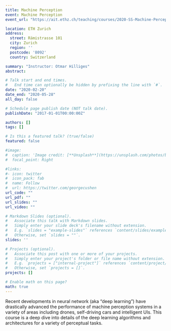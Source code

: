 ```yaml
---
title: Machine Perception
event: Machine Perception
event_url: "https://ait.ethz.ch/teaching/courses/2020-SS-Machine-Perception/"

location: ETH Zurich
address:
  street: Rämistrasse 101
  city: Zurich
  region: ''
  postcode: '8092'
  country: Switzerland

summary: "Instructor: Otmar Hilliges"
abstract: 

# Talk start and end times.
#   End time can optionally be hidden by prefixing the line with `#`.
date: "2020-02-20"
date_end: "2020-05-28"
all_day: false

# Schedule page publish date (NOT talk date).
publishDate: "2017-01-01T00:00:00Z"

authors: []
tags: []

# Is this a featured talk? (true/false)
featured: false

#image:
#  caption: 'Image credit: [**Unsplash**](https://unsplash.com/photos/bzdhc5b3Bxs)'
#  focal_point: Right

#links:
#- icon: twitter
#  icon_pack: fab
#  name: Follow
#  url: https://twitter.com/georgecushen
url_code: ""
url_pdf: ""
url_slides: ""
url_video: ""

# Markdown Slides (optional).
#   Associate this talk with Markdown slides.
#   Simply enter your slide deck's filename without extension.
#   E.g. `slides = "example-slides"` references `content/slides/example-slides.md`.
#   Otherwise, set `slides = ""`.
slides: ''

# Projects (optional).
#   Associate this post with one or more of your projects.
#   Simply enter your project's folder or file name without extension.
#   E.g. `projects = ["internal-project"]` references `content/project/deep-learning/index.md`.
#   Otherwise, set `projects = []`.
projects: []

# Enable math on this page?
math: true
---
```


Recent developments in neural network (aka “deep learning”) have drastically advanced the performance of machine perception systems in a variety of areas including drones, self-driving cars and intelligent UIs. This course is a deep dive into details of the deep learning algorithms and architectures for a variety of perceptual tasks.

